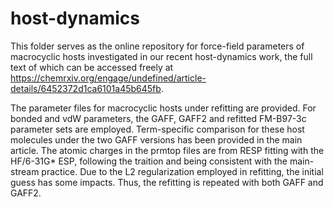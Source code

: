 # host-dynamics

This folder serves as the online repository for force-field parameters of macrocyclic hosts investigated in our recent host-dynamics work, the full text of which can be accessed freely at https://chemrxiv.org/engage/undefined/article-details/6452372d1ca6101a45b645fb. 

The parameter files for macrocyclic hosts under refitting are provided. For bonded and vdW parameters, the GAFF, GAFF2 and refitted FM-B97-3c parameter sets are employed. Term-specific comparison for these host molecules under the two GAFF versions has been provided in the main article. The atomic charges in the prmtop files are from RESP fitting with the HF/6-31G* ESP, following the traition and being consistent with the main-stream practice. Due to the L2 regularization employed in refitting, the initial guess has some impacts. Thus, the refitting is repeated with both GAFF and GAFF2. 
